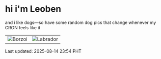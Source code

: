 # hi i'm Leoben

and i like dogs—so have some random dog pics that change whenever my CRON feels like it

|  |  |
|--------|----------|
| ![Borzoi](https://random-dog-vercel.vercel.app/api/random-borzoi?v=1755186894) | ![Labrador](https://random-dog-vercel.vercel.app/api/random-labrador?v=1755186894) |

Last updated: 2025-08-14 23:54 PHT

